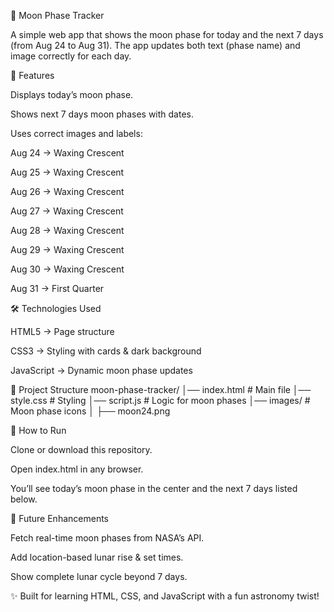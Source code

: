 🌙 Moon Phase Tracker

A simple web app that shows the moon phase for today and the next 7 days (from Aug 24 to Aug 31).
The app updates both text (phase name) and image correctly for each day.

📌 Features

Displays today’s moon phase.

Shows next 7 days moon phases with dates.

Uses correct images and labels:

Aug 24 → Waxing Crescent

Aug 25 → Waxing Crescent

Aug 26 → Waxing Crescent

Aug 27 → Waxing Crescent

Aug 28 → Waxing Crescent

Aug 29 → Waxing Crescent

Aug 30 → Waxing Crescent

Aug 31 → First Quarter

🛠️ Technologies Used

HTML5 → Page structure

CSS3 → Styling with cards & dark background

JavaScript → Dynamic moon phase updates

📂 Project Structure
moon-phase-tracker/
│── index.html       # Main file
│── style.css        # Styling
│── script.js        # Logic for moon phases
│── images/          # Moon phase icons
│   ├── moon24.png


🚀 How to Run

Clone or download this repository.

Open index.html in any browser.

You’ll see today’s moon phase in the center and the next 7 days listed below.

🔮 Future Enhancements

Fetch real-time moon phases from NASA’s API.

Add location-based lunar rise & set times.

Show complete lunar cycle beyond 7 days.

✨ Built for learning HTML, CSS, and JavaScript with a fun astronomy twist!
